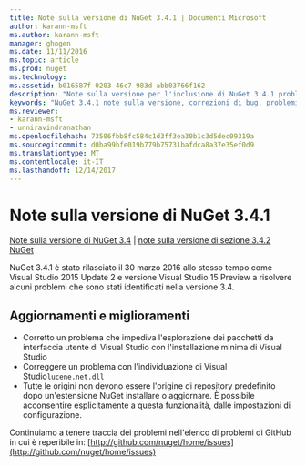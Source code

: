 ```yaml
---
title: Note sulla versione di NuGet 3.4.1 | Documenti Microsoft
author: karann-msft
ms.author: karann-msft
manager: ghogen
ms.date: 11/11/2016
ms.topic: article
ms.prod: nuget
ms.technology: 
ms.assetid: b016587f-0203-46c7-983d-abb03766f162
description: "Note sulla versione per l'inclusione di NuGet 3.4.1 problemi noti, correzioni di bug, le funzionalità aggiunte e dcr."
keywords: "NuGet 3.4.1 note sulla versione, correzioni di bug, problemi noti, aggiunta di funzionalità, eseguire"
ms.reviewer:
- karann-msft
- unniravindranathan
ms.openlocfilehash: 73506fbb8fc584c1d3ff3ea30b1c3d5dec09319a
ms.sourcegitcommit: d0ba99bfe019b779b75731bafdca8a37e35ef0d9
ms.translationtype: MT
ms.contentlocale: it-IT
ms.lasthandoff: 12/14/2017
---
```

# <a name="nuget-341-release-notes"></a>Note sulla versione di NuGet 3.4.1

[Note sulla versione di NuGet 3.4](../release-notes/nuget-3.4.md) | [note sulla versione di sezione 3.4.2 NuGet](../release-notes/nuget-3.4.2.md)

NuGet 3.4.1 è stato rilasciato il 30 marzo 2016 allo stesso tempo come Visual Studio 2015 Update 2 e versione Visual Studio 15 Preview a risolvere alcuni problemi che sono stati identificati nella versione 3.4.

## <a name="updates-and-improvements"></a>Aggiornamenti e miglioramenti

* Corretto un problema che impediva l'esplorazione dei pacchetti da interfaccia utente di Visual Studio con l'installazione minima di Visual Studio
* Correggere un problema con l'individuazione di Visual Studio`lucene.net.dll`
* Tutte le origini non devono essere l'origine di repository predefinito dopo un'estensione NuGet installare o aggiornare.  È possibile acconsentire esplicitamente a questa funzionalità, dalle impostazioni di configurazione.

Continuiamo a tenere traccia dei problemi nell'elenco di problemi di GitHub in cui è reperibile in: [http://github.com/nuget/home/issues](http://github.com/nuget/home/issues)
